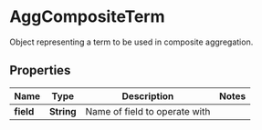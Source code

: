 

# AggCompositeTerm

Object representing a term to be used in composite aggregation.

## Properties

| Name | Type | Description | Notes |
|------------ | ------------- | ------------- | -------------|
|**field** | **String** | Name of field to operate with |  |


